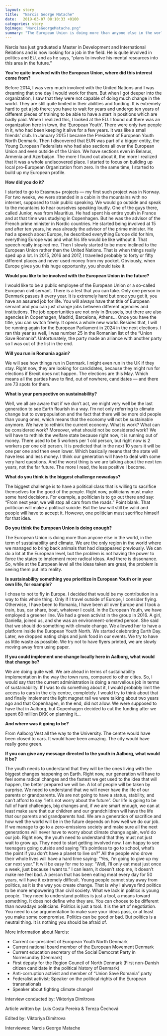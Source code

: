 ```yaml
---
layout: story
title:  "Narcis George Matache"
date:   2019-03-07 08:10:33 +0100
categories: story
bgimage: "NarcisGeorgeMatache.png"
summary: "The European Union is doing more than anyone else in the world in the term of sustainability and climate. We are the only region in the world where we managed to bring back animals that had disappeared previously."
---
```

Narcis has just graduated a Master in Development and International Relations and is now looking for a job in the field. He is quite involved in politics and EU, and as he says, “plans to involve his mental resources into this area in the future.”

**You’re quite involved with the European Union, where did this interest come from?**

Before 2014, I was very much involved with the United Nations and I was dreaming that one day I would work for them. But when I got deeper into the organization, I saw that they were not capable of doing much change in the world. They are still quite limited in their abilities and funding. It is extremely hard to get a job there; you have to wait for years and undergo ten years of different pieces of training to be able to have a start in positions which are badly paid.
When I realized this, I looked at the EU. I found out there was an organization here in town, the ‘European Youth’. There were only two people in it, who had been keeping it alive for a few years. It was like a small friends’ club.
In January 2015 I became the President of European Youth North Denmark. Then I discovered that EUN was part of a bigger entity, the Young European Federalists who had also sections all over the European Union and even outside of the Union.
We have sections even in Belarus, Armenia and Azerbaijan. The more I found out about it, the more I realized that it was a whole undiscovered place. I started to focus on building up local pro-European Organization from zero. In the same time, I started to build up my European profile.

**How did you do it?**

I started to go to Erasmus+ projects — my first such project was in Norway. For two weeks, we were stranded in a cabin in the mountains with no internet, supposed to train public speaking. We would go outside and speak to the mountains to hear ourselves speaking loudly.
One of the guys there, called Junior, was from Mauritius. He had spent his entire youth in France and at that time was studying in Copenhagen. But he was the advisor of the French prime minister in Nordic countries. He started being involved at 15 and after ten years, he was already the advisor of the prime minister. He had a speech about Europe, he described everything Europe did for him, everything Europe was and what his life would be like without it. That speech really inspired me. Then I slowly started to be more inclined to the European Union rather than the United Nations.
That is when things really sped up a lot. In 2015, 2016 and 2017, I travelled probably to forty or fifty different places and never used money from my pocket. Obviously, when Europe gives you this huge opportunity, you should take it.

**Would you like to be involved with the European Union in the future?**

I would like to be a public employee of the European Union or a so-called European civil servant. There is a test that you can take. Only one person in Denmark passes it every year. It is extremely hard but once you get it, you have an assured job for life. You will always have that title of European servant and you can just change jobs between different agencies and institutions. The job opportunities are not only in Brussels, but there are also agencies in Copenhagen, Madrid, Barcelona, Athens… Once you have the title, you can switch freely. It opens a whole new world.
Besides that, I will be running again for the European Parliament in 2024 in the next elections. I ran this year as well, I was number 25 in the Romanian list of the “Union Save Romania”. Unfortunately, the party made an alliance with another party so I was out of the list in the end.

**Will you run in Romania again?**

We will see how things run in Denmark. I might even run in the UK if they stay. Right now, they are looking for candidates, because they might run for elections if Brexit does not happen. The elections are this May. Which means all the parties have to find, out of nowhere, candidates — and there are 73 spots for them.

**What is your perspective on sustainability?**

Well, we all are aware that if we don’t act, we might very well be the last generation to see Earth flourish in a way. I’m not only referring to climate change but to overpopulation and the fact that there will be more old people than young ones, which means that the economy will not be sustainable anymore.
We have to rethink the current economy. What is work? What can be considered work? Moreover, what should not be considered work? We will have to rethink the welfare state because right now, it is running out of money. There used to be 5 workers per 1 old person, but right now is 2 workers per one old person. It is predicted that in the next 10 years it will be one per one and then even lower. Which basically means that the state will have less and less money.
I think our generation will have to deal with some very hard questions. And the worst thing is we are talking about the next ten years, not the far future. The more I read, the less positive I become.

**What do you think is the biggest challenge nowadays?**

The biggest challenge is to have a political class that is willing to sacrifice themselves for the good of the people. Right now, politicians must make some hard decisions. For example, a politician is to go out there and say: “From next year, we will stop all cars from the roads.” Point blank. That politician will make a political suicide. But the law will still be valid and people will have to accept it. However, one politician must sacrifice himself for that idea.

**Do you think the European Union is doing enough?**

The European Union is doing more than anyone else in the world, in the term of sustainability and climate. We are the only region in the world where we managed to bring back animals that had disappeared previously.
We can do a lot at the European level, but the problem is not having the power to force the states to implement more radical ideas. And there is dissonance. So, while at the European level all the ideas taken are great, the problem is seeing them put into reality.

**Is sustainability something you prioritize in European Youth or in your own life, for example?**

I chose to not to fly in Europe. I decided that would be my contribution in a way to this whole thing. Only if I travel outside of Europe, I consider flying. Otherwise, I have been to Romania, I have been all over Europe and I took a train, bus, car share, boat, whatever I could.
In the European Youth, we have employed a greener line. We had a green activist in the group in 2016. A girl, Daniella, joined us, and she was an environment-oriented person. She said that we should do something with climate change. We allowed her to have a platform inside the European Youth North. We started celebrating Earth Day. Later, we dropped eating chips and junk food in our events. We try to have as little waste as possible. We try not to have flyers printed, we are slowly moving away from using paper.

**If you could implement one change locally here in Aalborg, what would that change be?**

We are doing quite well. We are ahead in terms of sustainability implementation in the way the town runs, compared to other cities. So, I would say that the current administration is doing a marvellous job in terms of sustainability.
If I was to do something about it, I would probably limit the access to cars in the city centre, completely. I would try to think about that and finally implement the light magnet rail we were talking about two years ago and that Copenhagen, in the end, did not allow. We were supposed to have that in Aalborg, but Copenhagen decided to cut the funding after we spent 60 million DKK on planning it…

**And where was it going to be?**

From Aalborg Vest all the way to the University. The centre would have been closed to cars. It would have been amazing. The city would have really gone green.

**If you can give any message directed to the youth in Aalborg, what would it be?**

The youth needs to understand that they will be the ones living with the biggest changes happening on Earth. Right now, our generation will have to feel some radical changes and the fastest we get used to the idea that will happen, the better prepared we will be. A lot of people will be taken by surprise.
We need to understand that we will never have the life of our parents or grandparents. We are not going to have a status, stability, and can’t afford to say “let’s not worry about the future”. Our life is going to be full of hard challenges, big changes and, if we are smart enough, we can at least make sure that our children and our grandchildren will have the life that our parents and grandparents had.
We are a generation of sacrifice and how well the world will be in the future depends on how well we do our job. If we manage to go to a zero-emissions society and make sure all the next generations will never have to worry about climate change again, we’d do our job. Right now, the youth need to understand that they must not just wait to grow up. They need to start getting involved now. I am happy to see teenagers going outside and saying “It’s pointless to go to school, what’s the point if you don’t have a planet to live on?”
All the people who drove their whole lives will have a hard time saying: “Yes, I’m going to give up my car next year.” It will be easy for me to say: “Well, I’ll only eat meat just once a week, just because I want to.” I can learn, it doesn’t stop me, it doesn’t make me feel bad. A person that has been eating meat every day for 50 years, will have it extremely difficult.
Young people cannot stay away from politics, as it is the way you create change. That is why I always find politics to be more empowering than civil society.
What we lack in politics is young people. They need to understand politics is just a tool, a means toward something. It does not define who they are. You can choose to be different than nowadays politicians. Politics is just a tool. It is the art of negotiation. You need to use argumentation to make sure your ideas pass, or at least you make some compromise. Politics can be good or bad. But politics is a neutral thing. It is nothing you should be afraid of.

More information about Narcis:
- Current co-president of European Youth North Denmark
- Current national board member of the European Movement Denmark
- Current education secretary of the Social Democrat Party in Norresundby (Denmark)
- First deputy for the Region Council of North Denmark (First non-Danish citizen candidate in the political history of Denmark)
- Anti-corruption activist and member of “Union Save Romania” party
- Federalist activist; Speaker on the political rights of the European transnationals
- Speaker about fighting climate change!

Interview conducted by: Viktoriya Dimitrova

Article written by: Luis Costa Pereira & Tereza Čechová

Edited by: Viktoriya Dimitrova

Interviewee: Narcis George Matache
